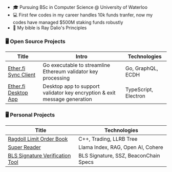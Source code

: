 - 🎓 Pursuing BSc in Computer Science @ University of Waterloo
- 💻 First few codes in my career handles 10k funds tranfer, now my codes have managed $500M staking funds robustly
- 📖 My bible is Ray Dalio's Principles

### 🖥️ Open Source Projects

|Title | Intro | Technologies|
|--|--|--|
| [Ether.fi Sync Client](https://github.com/GadzeFinance/etherfi-sync-clientv2) | Go executable to streamline Ethereum validator key processing | Go, GraphQL, ECDH |
| [Ether.fi Desktop App](https://github.com/GadzeFinance/etherfi-desktop) | Desktop app to support validator key encryption & exit message generation | TypeScript, Electron |

### 🖥️ Personal Projects

|Title | Technologies|
|--|--|
| [Ragdoll Limit Order Book](https://github.com/mingyuanlee/ragdoll-lob-c) | C++, Trading, LLRB Tree |
| [Super Reader](https://github.com/mingyuanlee/super-reader) | Llama Index, RAG, Open AI, Cohere |
| [BLS Signature Verification Tool](https://github.com/mingyuanlee/bls-verification-tool) | BLS Signature, SSZ, BeaconChain Specs |
